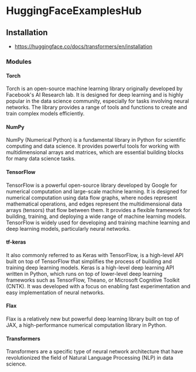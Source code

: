 # HuggingFaceExamplesHub

## Installation

- https://huggingface.co/docs/transformers/en/installation

### Modules

#### Torch

Torch is an open-source machine learning library originally developed by Facebook's AI Research lab. It is designed for deep learning and is highly popular in the data science community, especially for tasks involving neural networks. The library provides a range of tools and functions to create and train complex models efficiently.

#### NumPy

NumPy (Numerical Python) is a fundamental library in Python for scientific computing and data science. It provides powerful tools for working with multidimensional arrays and matrices, which are essential building blocks for many data science tasks.

#### TensorFlow

TensorFlow is a powerful open-source library developed by Google for numerical computation and large-scale machine learning. It is designed for numerical computation using data flow graphs, where nodes represent mathematical operations, and edges represent the multidimensional data arrays (tensors) that flow between them. It provides a flexible framework for building, training, and deploying a wide range of machine learning models. TensorFlow is widely used for developing and training machine learning and deep learning models, particularly neural networks.

#### tf-keras

It also commonly referred to as Keras with TensorFlow, is a high-level API built on top of TensorFlow that simplifies the process of building and training deep learning models. Keras is a high-level deep learning API written in Python, which runs on top of lower-level deep learning frameworks such as TensorFlow, Theano, or Microsoft Cognitive Toolkit (CNTK). It was developed with a focus on enabling fast experimentation and easy implementation of neural networks.

#### Flax

Flax is a relatively new but powerful deep learning library built on top of JAX, a high-performance numerical computation library in Python.

#### Transformers

Transformers are a specific type of neural network architecture that have revolutionized the field of Natural Language Processing (NLP) in data science.
